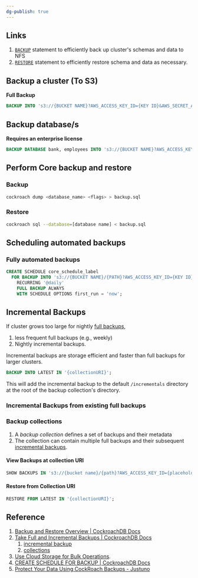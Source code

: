 ```yaml
---
dg-publish: true
---
```

## Links

1. [`BACKUP`](https://www.cockroachlabs.com/docs/v22.1/backup) statement to efficiently back up cluster's schemas and data to NFS
2. [`RESTORE`](https://www.cockroachlabs.com/docs/v22.1/restore) statement to efficiently restore schema and data as necessary. 


## Backup a cluster (To S3)

**Full Backup**
```sql
BACKUP INTO 's3://{BUCKET NAME}?AWS_ACCESS_KEY_ID={KEY ID}&AWS_SECRET_ACCESS_KEY={SECRET ACCESS KEY}' AS OF SYSTEM TIME '-10s';
```
## Backup database/s

**Requires an enterprise license**

```sql
BACKUP DATABASE bank, employees INTO 's3://{BUCKET NAME}?AWS_ACCESS_KEY_ID={KEY ID}&AWS_SECRET_ACCESS_KEY={SECRET ACCESS KEY}' AS OF SYSTEM TIME '-10s';
```

## Perform Core backup and restore

### Backup

```bash
cockroach dump <database_name> <flags> > backup.sql
```

### Restore

```bash
cockroach sql --database=[database name] < backup.sql
```



## Scheduling automated backups


### Fully automated backups

```sql
CREATE SCHEDULE core_schedule_label
  FOR BACKUP INTO 's3://{BUCKET NAME}/{PATH}?AWS_ACCESS_KEY_ID={KEY ID}&AWS_SECRET_ACCESS_KEY={SECRET ACCESS KEY}'
    RECURRING '@daily'
    FULL BACKUP ALWAYS
    WITH SCHEDULE OPTIONS first_run = 'now';
```


## Incremental Backups

If cluster grows too large for nightly [full backups](https://www.cockroachlabs.com/docs/v22.1/take-full-and-incremental-backups#full-backups),

1. less frequent full backups (e.g., weekly) 
2. Nightly incremental backups. 

Incremental backups are storage efficient and faster than full backups for larger clusters.

```sql
BACKUP INTO LATEST IN '{collectionURI}';
```

This will add the incremental backup to the default `/incrementals` directory at the root of the backup collection's directory.


### Incremental Backups from existing full backups

### Backup collections

1. A _backup collection_ defines a set of backups and their metadata
2. The collection can contain multiple full backups and their subsequent [incremental backups](https://www.cockroachlabs.com/docs/v22.1/take-full-and-incremental-backups#incremental-backups).


#### View Backups at collection URI

```sql
SHOW BACKUPS IN 's3://{bucket name}/{path}?AWS_ACCESS_KEY_ID={placeholder}&AWS_SECRET_ACCESS_KEY={placeholder}';
```

#### Restore from Collection URI

```sql
RESTORE FROM LATEST IN '{collectionURI}';
```


## Reference

1. [Backup and Restore Overview | CockroachDB Docs](https://www.cockroachlabs.com/docs/stable/backup-and-restore-overview.html)
2. [Take Full and Incremental Backups | CockroachDB Docs](https://www.cockroachlabs.com/docs/v22.1/take-full-and-incremental-backups)
	1. [incremental backup](https://www.cockroachlabs.com/docs/v22.1/take-full-and-incremental-backups#incremental-backups)
	2. [collections](https://www.cockroachlabs.com/docs/v22.1/take-full-and-incremental-backups#backup-collections)
3. [Use Cloud Storage for Bulk Operations](https://www.cockroachlabs.com/docs/v22.1/use-cloud-storage-for-bulk-operations).
4. [CREATE SCHEDULE FOR BACKUP | CockroachDB Docs](https://www.cockroachlabs.com/docs/stable/create-schedule-for-backup.html)[]()
5. [Protect Your Data Using CockRoach Backups - Justuno](https://www.justuno.com/blog/protect-your-data-using-cockroach-backups/)